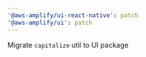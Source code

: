 ```yaml
---
'@aws-amplify/ui-react-native': patch
'@aws-amplify/ui': patch
---
```


Migrate `capitalize` util to UI package
